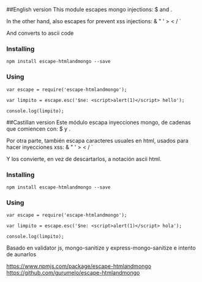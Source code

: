 ##English version
This module escapes mongo injections: $ and .

In the other hand, also escapes for prevent xss injections: & " ' > < / `

And converts to ascii code

### Installing

```
npm install escape-htmlandmongo --save
```

### Using

```
var escape = require('escape-htmlandmongo');

var limpito = escape.esc('$ne: <script>alert(1)</script> hello');

console.log(limpito);
```


##Castillan version
Este módulo escapa inyecciones mongo, de cadenas que comiencen con: $ y .

Por otra parte, también escapa caracteres usuales en html, usados para hacer inyecciones xss:  & " ' > < / `

Y los convierte, en vez de descartarlos, a notación ascii html.

### Installing

```
npm install escape-htmlandmongo --save
```

### Using

```
var escape = require('escape-htmlandmongo');

var limpito = escape.esc('$ne: <script>alert(1)</script> hola');

console.log(limpito);
```


Basado en validator js, mongo-sanitize y express-mongo-sanitize e intento de aunarlos

https://www.npmjs.com/package/escape-htmlandmongo
https://github.com/gurumelo/escape-htmlandmongo
